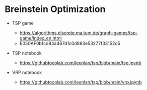 # Breinstein Optimization

- TSP game
  - https://algorithms.discrete.ma.tum.de/graph-games/tsp-game/index_en.html
  - E050AF0b1cd84a467d1c0d883e53277f33152d5

- TSP notebook
  - https://githubtocolab.com/leonlan/tsp/blob/main/tsp.ipynb
  
- VRP notebook
  - https://githubtocolab.com/leonlan/tsp/blob/main/vrp.ipynb
